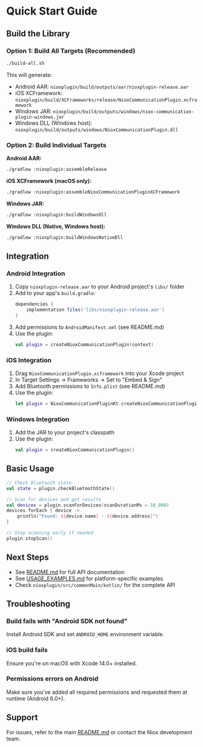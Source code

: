 # Quick Start Guide

## Build the Library

### Option 1: Build All Targets (Recommended)

```bash
./build-all.sh
```

This will generate:
- Android AAR: `nioxplugin/build/outputs/aar/nioxplugin-release.aar`
- iOS XCFramework: `nioxplugin/build/XCFrameworks/release/NioxCommunicationPlugin.xcframework`
- Windows JAR: `nioxplugin/build/outputs/windows/niox-communication-plugin-windows.jar`
- Windows DLL (Windows host): `nioxplugin/build/outputs/windows/NioxCommunicationPlugin.dll`

### Option 2: Build Individual Targets

**Android AAR:**
```bash
./gradlew :nioxplugin:assembleRelease
```

**iOS XCFramework (macOS only):**
```bash
./gradlew :nioxplugin:assembleNioxCommunicationPluginXCFramework
```

**Windows JAR:**
```bash
./gradlew :nioxplugin:buildWindowsDll
```

**Windows DLL (Native, Windows host):**
```bash
./gradlew :nioxplugin:buildWindowsNativeDll
```

## Integration

### Android Integration

1. Copy `nioxplugin-release.aar` to your Android project's `libs/` folder
2. Add to your app's `build.gradle`:
   ```gradle
   dependencies {
       implementation files('libs/nioxplugin-release.aar')
   }
   ```
3. Add permissions to `AndroidManifest.xml` (see README.md)
4. Use the plugin:
   ```kotlin
   val plugin = createNioxCommunicationPlugin(context)
   ```

### iOS Integration

1. Drag `NioxCommunicationPlugin.xcframework` into your Xcode project
2. In Target Settings → Frameworks → Set to "Embed & Sign"
3. Add Bluetooth permissions to `Info.plist` (see README.md)
4. Use the plugin:
   ```swift
   let plugin = NioxCommunicationPluginKt.createNioxCommunicationPlugin()
   ```

### Windows Integration

1. Add the JAR to your project's classpath
2. Use the plugin:
   ```kotlin
   val plugin = createNioxCommunicationPlugin()
   ```

## Basic Usage

```kotlin
// Check Bluetooth state
val state = plugin.checkBluetoothState()

// Scan for devices and get results
val devices = plugin.scanForDevices(scanDurationMs = 10_000)
devices.forEach { device ->
    println("Found: ${device.name} - ${device.address}")
}

// Stop scanning early if needed
plugin.stopScan()
```

## Next Steps

- See [README.md](README.md) for full API documentation
- See [USAGE_EXAMPLES.md](USAGE_EXAMPLES.md) for platform-specific examples
- Check `nioxplugin/src/commonMain/kotlin/` for the complete API

## Troubleshooting

### Build fails with "Android SDK not found"
Install Android SDK and set `ANDROID_HOME` environment variable.

### iOS build fails
Ensure you're on macOS with Xcode 14.0+ installed.

### Permissions errors on Android
Make sure you've added all required permissions and requested them at runtime (Android 6.0+).

## Support

For issues, refer to the main [README.md](README.md) or contact the Niox development team.
